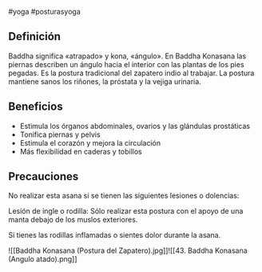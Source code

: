 #yoga #posturasyoga

## Definición

Baddha significa «atrapado» y kona, «ángulo». En Baddha Konasana las piernas describen un ángulo hacia el interior con las plantas de los pies pegadas. Es la postura tradicional del zapatero indio al trabajar. La postura mantiene sanos los riñones, la próstata y la vejiga urinaria.

## Beneficios

-   Estimula los órganos abdominales, ovarios y las glándulas prostáticas
-   Tonifica piernas y pelvis
-   Estimula el corazón y mejora la circulación
-   Más flexibilidad en caderas y tobillos

## Precauciones

No realizar esta asana si se tienen las siguientes lesiones o dolencias:

Lesión de ingle o rodilla: Sólo realizar esta postura con el apoyo de una manta debajo de los muslos exteriores.

Si tienes las rodillas inflamadas o sientes dolor durante la asana.

![[Baddha Konasana (Postura del Zapatero).jpg]]![[43. Baddha Konasana (Angulo atado).png]]